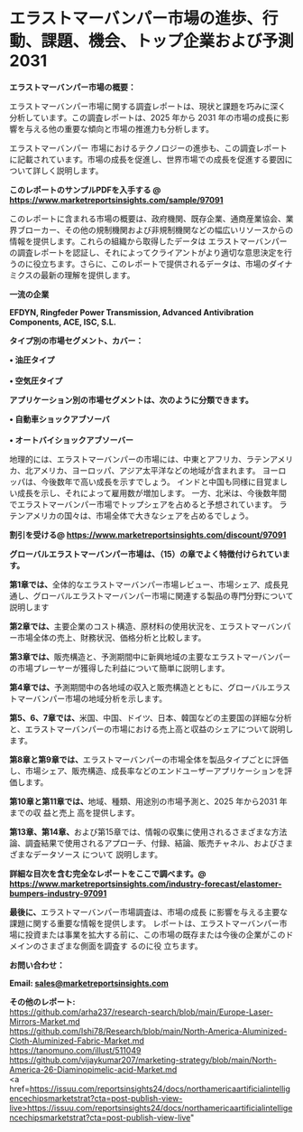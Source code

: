 # エラストマーバンパー市場の進歩、行動、課題、機会、トップ企業および予測2031

<strong><b>エラストマーバンパー市場の概要：</b></strong>

エラストマーバンパー市場に関する調査レポートは、現状と課題を巧みに深く分析しています。この調査レポートは、2025 年から 2031 年の市場の成長に影響を与える他の重要な傾向と市場の推進力も分析します。

エラストマーバンパー 市場におけるテクノロジーの進歩も、この調査レポートに記載されています。市場の成長を促進し、世界市場での成長を促進する要因について詳しく説明します。

<strong>このレポートのサンプルPDFを入手する @ <a href=https://www.marketreportsinsights.com/sample/97091>https://www.marketreportsinsights.com/sample/97091</a></strong>

このレポートに含まれる市場の概要は、政府機関、既存企業、通商産業協会、業界ブローカー、その他の規制機関および非規制機関などの幅広いリソースからの情報を提供します。これらの組織から取得したデータは エラストマーバンパー の調査レポートを認証し、それによってクライアントがより適切な意思決定を行うのに役立ちます。さらに、このレポートで提供されるデータは、市場のダイナミクスの最新の理解を提供します。

<strong>一流の企業</strong>

<strong><b>EFDYN, Ringfeder Power Transmission, Advanced Antivibration Components, ACE, ISC, S.L.</b></strong>

<strong><b>タイプ別の市場セグメント、カバー：</b></strong>

<strong>• 油圧タイプ<br><br>• 空気圧タイプ</strong>

<strong><b>アプリケーション別の市場セグメントは、次のように分類できます。</b></strong>

<strong>• 自動車ショックアブソーバ<br><br>• オートバイショックアブソーバー</strong>

 地理的には、エラストマーバンパーの市場には、中東とアフリカ、ラテンアメリカ、北アメリカ、ヨーロッパ、アジア太平洋などの地域が含まれます。 ヨーロッパは、今後数年で高い成長を示すでしょう。 インドと中国も同様に目覚ましい成長を示し、それによって雇用数が増加します。 一方、北米は、今後数年間でエラストマーバンパー市場でトップシェアを占めると予想されています。 ラテンアメリカの国々は、市場全体で大きなシェアを占めるでしょう。

<strong>割引を受ける@ <a href=https://www.marketreportsinsights.com/discount/97091>https://www.marketreportsinsights.com/discount/97091</a></strong>

<strong><b>グローバルエラストマーバンパー市場は、（15）の章でよく特徴付けられています。</b></strong>

<strong><b>第</b></strong><strong><b>1章では、</b></strong>全体的なエラストマーバンパー市場レビュー、市場シェア、成長見通し、グローバルエラストマーバンパー市場に関連する製品の専門分野について説明します

<strong><b>第2章では、</b></strong>主要企業のコスト構造、原材料の使用状況を、エラストマーバンパー市場全体の売上、財務状況、価格分析と比較します。

<strong><b>第3章では、</b></strong>販売構造と、予測期間中に新興地域の主要なエラストマーバンパーの市場プレーヤーが獲得した利益について簡単に説明します。

<strong><b>第4章では、</b></strong>予測期間中の各地域の収入と販売構造とともに、グローバルエラストマーバンパー市場の地域分析を示します。

<strong><b>第5、6、7章では、</b></strong>米国、中国、ドイツ、日本、韓国などの主要国の詳細な分析と、エラストマーバンパーの市場における売上高と収益のシェアについて説明します。

<strong><b>第8章と第9章では、</b></strong>エラストマーバンパーの市場全体を製品タイプごとに評価し、市場シェア、販売構造、成長率などのエンドユーザーアプリケーションを評価します。

<strong><b>第10章と第11章では、</b></strong>地域、種類、用途別の市場予測と、2025 年から2031 年までの収 益と売上 高を提供します。

<strong><b>第13章、第14章、</b></strong>および第15章では、情報の収集に使用されるさまざまな方法論、調査結果で使用されるアプローチ、付録、結論、販売チャネル、およびさまざまなデータソース について 説明します。

<strong>詳細な目次を含む完全なレポートをここで調べます。@ <a href=https://www.marketreportsinsights.com/industry-forecast/elastomer-bumpers-industry-97091>https://www.marketreportsinsights.com/industry-forecast/elastomer-bumpers-industry-97091</a></strong>

<strong><b>最後に、</b></strong>エラストマーバンパー市場調査は、市場の成長 に影響を</a>与える主要な課題に関する重要な情報を提供します。 レポートは、エラストマーバンパー市場に投資または事業を拡大する前に、この市場の既存または今後の企業がこのドメインのさまざまな側面を調査す るのに役 立ちます。

<strong><b>お問い合わせ：</b></strong>

<strong>Email: </strong><a href=mailto:sales@marketreportsinsights.com><strong>sales@marketreportsinsights.com</strong></a>

<strong>その他のレポート:</strong>
<br>
<a href=https://github.com/arha237/research-search/blob/main/Europe-Laser-Mirrors-Market.md>https://github.com/arha237/research-search/blob/main/Europe-Laser-Mirrors-Market.md</a>
<br>
<a href=https://github.com/Ishi78/Research/blob/main/North-America-Aluminized-Cloth-Aluminized-Fabric-Market.md>https://github.com/Ishi78/Research/blob/main/North-America-Aluminized-Cloth-Aluminized-Fabric-Market.md</a>
<br>
<a href=https://tanomuno.com/illust/511049>https://tanomuno.com/illust/511049</a>
<br>
<a href=https://github.com/vijaykumar207/marketing-strategy/blob/main/North-America-26-Diaminopimelic-acid-Market.md>https://github.com/vijaykumar207/marketing-strategy/blob/main/North-America-26-Diaminopimelic-acid-Market.md</a>
<br>
<a href=https://issuu.com/reportsinsights24/docs/northamericaartificialintelligencechipsmarketstrat?cta=post-publish-view-live>https://issuu.com/reportsinsights24/docs/northamericaartificialintelligencechipsmarketstrat?cta=post-publish-view-live</a>"
